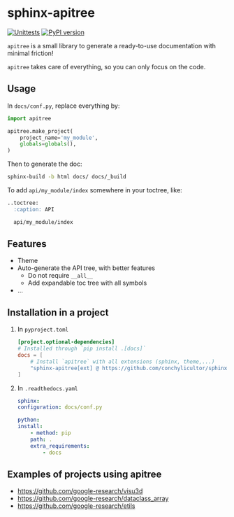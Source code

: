 # sphinx-apitree

[![Unittests](https://github.com/conchylicultor/sphinx-apitree/actions/workflows/pytest_and_autopublish.yml/badge.svg)](https://github.com/conchylicultor/sphinx-apitree/actions/workflows/pytest_and_autopublish.yml)
[![PyPI version](https://badge.fury.io/py/sphinx-apitree.svg)](https://badge.fury.io/py/sphinx-apitree)


`apitree` is a small library to generate a ready-to-use documentation with minimal friction!

`apitree` takes care of everything, so you can only focus on the code.

## Usage

In `docs/conf.py`, replace everything by:

```python
import apitree

apitree.make_project(
    project_name='my_module',
    globals=globals(),
)
```

Then to generate the doc:

```sh
sphinx-build -b html docs/ docs/_build
```

To add `api/my_module/index` somewhere in your toctree, like:

```md
..toctree:
  :caption: API

  api/my_module/index
```

## Features

* Theme
* Auto-generate the API tree, with better features
  * Do not require `__all__`
  * Add expandable toc tree with all symbols
* ...

## Installation in a project

1.  In `pyproject.toml`

    ```toml
    [project.optional-dependencies]
    # Installed through `pip install .[docs]`
    docs = [
        # Install `apitree` with all extensions (sphinx, theme,...)
        "sphinx-apitree[ext] @ https://github.com/conchylicultor/sphinx-apitree",
    ]
    ```

1.  In `.readthedocs.yaml`

    ```yaml
    sphinx:
    configuration: docs/conf.py

    python:
    install:
        - method: pip
        path: .
        extra_requirements:
            - docs
    ```

## Examples of projects using apitree

* https://github.com/google-research/visu3d
* https://github.com/google-research/dataclass_array
* https://github.com/google-research/etils
